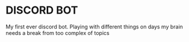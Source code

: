 # DISCORD BOT

My first ever discord bot. Playing with different things on days my brain needs a break from too complex of topics
